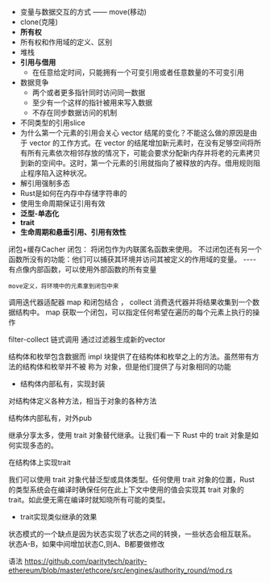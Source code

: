 - 变量与数据交互的方式 —— move(移动)
- clone(克隆)
- **所有权**
- 所有权和作用域的定义、区别
- 堆栈
- **引用与借用**
    - 在任意给定时间，只能拥有一个可变引用或者任意数量的不可变引用
- 数据竞争
    - 两个或者更多指针同时访问同一数据
    - 至少有一个这样的指针被用来写入数据
    - 不存在同步数据访问的机制
- 不同类型的引用slice
- 为什么第一个元素的引用会关心 vector 结尾的变化？不能这么做的原因是由于 vector 的工作方式。在 vector 的结尾增加新元素时，在没有足够空间将所有所有元素依次相邻存放的情况下，可能会要求分配新内存并将老的元素拷贝到新的空间中。这时，第一个元素的引用就指向了被释放的内存。借用规则阻止程序陷入这种状况。
- 解引用强制多态
- Rust是如何在内存中存储字符串的
- 使用生命周期保证引用有效
- **泛型-单态化**
- **trait**
- **生命周期和悬垂引用、引用有效性**

闭包+缓存Cacher
闭包：
    将闭包作为内联匿名函数来使用。
    不过闭包还有另一个函数所没有的功能：他们可以捕获其环境并访问其被定义的作用域的变量。 ----有点像内部函数，可以使用外部函数的所有变量

    move定义，将环境中的元素拿到闭包中来

调用迭代器适配器 map 和闭包结合 ， collect 消费迭代器并将结果收集到一个数据结构中。
 map 获取一个闭包，可以指定任何希望在遍历的每个元素上执行的操作

 filter-collect 链式调用 通过过滤器生成新的vector



 结构体和枚举包含数据而 impl 块提供了在结构体和枚举之上的方法。虽然带有方法的结构体和枚举并不被 称为 对象，但是他们提供了与对象相同的功能

- 结构体内部私有，实现封装

 对结构体定义各种方法，相当于对象的各种方法

 结构体内部私有，对外pub

 继承分享太多，使用 trait 对象替代继承。让我们看一下 Rust 中的 trait 对象是如何实现多态的。

 在结构体上实现trait

 我们可以使用 trait 对象代替泛型或具体类型。任何使用 trait 对象的位置，Rust 的类型系统会在编译时确保任何在此上下文中使用的值会实现其 trait 对象的 trait。如此便无需在编译时就知晓所有可能的类型。

- trait实现类似继承的效果

状态模式的一个缺点是因为状态实现了状态之间的转换，一些状态会相互联系。 状态A-B，如果中间增加状态C,则A、B都要做修改

语法 https://github.com/paritytech/parity-ethereum/blob/master/ethcore/src/engines/authority_round/mod.rs

